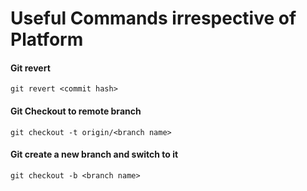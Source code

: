 # Useful Commands irrespective of Platform

#### Git revert
`git revert <commit hash>`

#### Git Checkout to remote branch
`git checkout -t origin/<branch name>`

#### Git create a new branch and switch to it
`git checkout -b <branch name>`
